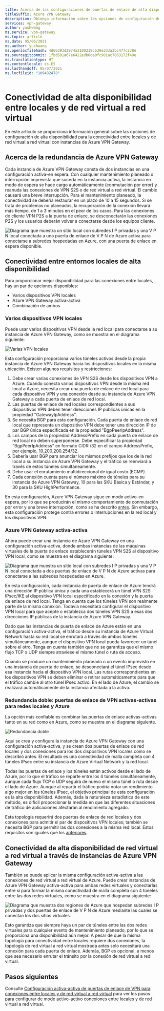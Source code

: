 ```yaml
---
title: Acerca de las configuraciones de puertas de enlace de alta disponibilidad
titleSuffix: Azure VPN Gateway
description: Obtenga información sobre las opciones de configuración de alta disponibilidad mediante Azure VPN Gateway.
services: vpn-gateway
author: yushwang
ms.service: vpn-gateway
ms.topic: article
ms.date: 05/06/2021
ms.author: yushwang
ms.openlocfilehash: 4d06393d2974a2100219c539e3d3a3bc477c238e
ms.sourcegitcommit: 1fbd591a67e6422edb6de8fc901ac7063172f49e
ms.translationtype: HT
ms.contentlocale: es-ES
ms.lasthandoff: 05/07/2021
ms.locfileid: "109482478"
---
```

# <a name="highly-available-cross-premises-and-vnet-to-vnet-connectivity"></a>Conectividad de alta disponibilidad entre locales y de red virtual a red virtual
En este artículo se proporciona información general sobre las opciones de configuración de alta disponibilidad para la conectividad entre locales y de red virtual a red virtual con instancias de Azure VPN Gateway.

## <a name="about-azure-vpn-gateway-redundancy"></a><a name = "activestandby"></a>Acerca de la redundancia de Azure VPN Gateway
Cada instancia de Azure VPN Gateway consta de dos instancias en una configuración activa-en espera. Con cualquier mantenimiento planeado o interrupción imprevista que suceda en la instancia activa, la instancia en modo de espera se hace cargo automáticamente (conmutación por error) y reanuda las conexiones de VPN S2S o de red virtual a red virtual. El cambio causará una breve interrupción. Para el mantenimiento planeado, la conectividad se debería restaurar en un plazo de 10 a 15 segundos. Si se trata de problemas no planeados, la recuperación de la conexión llevará más tiempo, de 1 a 3 minutos en el peor de los casos. Para las conexiones de cliente VPN P2S a la puerta de enlace, se desconectarán las conexiones P2S y los usuarios deberán volver a conectarse desde los equipos cliente.

![Diagrama que muestra un sitio local con subredes I P privadas y una V P N local conectada a una puerta de enlace de V P N de Azure activa para conectarse a subredes hospedadas en Azure, con una puerta de enlace en espera disponible.](./media/vpn-gateway-highlyavailable/active-standby.png)

## <a name="highly-available-cross-premises-connectivity"></a>Conectividad entre entornos locales de alta disponibilidad
Para proporcionar mejor disponibilidad para las conexiones entre locales, hay un par de opciones disponibles:

* Varios dispositivos VPN locales
* Azure VPN Gateway activa-activa
* Combinación de ambos

### <a name="multiple-on-premises-vpn-devices"></a><a name = "activeactiveonprem"></a>Varios dispositivos VPN locales
Puede usar varios dispositivos VPN desde la red local para conectarse a su instancia de Azure VPN Gateway, como se muestra en el diagrama siguiente:

![Varias VPN locales](./media/vpn-gateway-highlyavailable/multiple-onprem-vpns.png)

Esta configuración proporciona varios túneles activos desde la propia instancia de Azure VPN Gateway hacia los dispositivos locales en la misma ubicación. Existen algunos requisitos y restricciones:

1. Debe crear varias conexiones de VPN S2S desde los dispositivos VPN a Azure. Cuando conecta varios dispositivos VPN desde la misma red local a Azure, necesita crear una puerta de enlace de red local para cada dispositivo VPN y una conexión desde su instancia de Azure VPN Gateway a cada puerta de enlace de red local.
2. Las puertas de enlace de red locales correspondientes a sus dispositivos VPN deben tener direcciones IP públicas únicas en la propiedad "GatewayIpAddress".
3. Se necesita BGP para esta configuración. Cada puerta de enlace de red local que representa un dispositivo VPN debe tener una dirección IP de par BGP única especificada en la propiedad "BgpPeerIpAddress".
4. Los campos de la propiedad AddressPrefix en cada puerta de enlace de red local no deben superponerse. Debe especificar la propiedad "BgpPeerIpAddress" en formato CIDR /32 en el campo AddressPrefix, por ejemplo, 10.200.200.254/32.
5. Debería usar BGP para anunciar los mismos prefijos que los de la red local a su instancia de Azure VPN Gateway y el tráfico se reenviará a través de estos túneles simultáneamente.
6. Debe usar el enrutamiento multidireccional de igual costo (ECMP).
7. Cada conexión cuenta para el número máximo de túneles para su instancia de Azure VPN Gateway, 10 para las SKU Básica y Estándar, y 30 para la SKU HighPerformance. 

En esta configuración, Azure VPN Gateway sigue en modo activo-en espera, por lo que se producirán el mismo comportamiento de conmutación por error y una breve interrupción, como se ha descrito [antes](#activestandby). Sin embargo, esta configuración protege contra errores o interrupciones en la red local y los dispositivos VPN.

### <a name="active-active-azure-vpn-gateway"></a>Azure VPN Gateway activa-activa
Ahora puede crear una instancia de Azure VPN Gateway en una configuración activa-activa, donde ambas instancias de las máquinas virtuales de la puerta de enlace establecerán túneles VPN S2S al dispositivo VPN local, como se muestra en el diagrama siguiente:

![Diagrama que muestra un sitio local con subredes I P privadas y una V P N local conectada a dos puertas de enlace de V P N de Azure activas para conectarse a las subredes hospedadas en Azure.](./media/vpn-gateway-highlyavailable/active-active.png)

En esta configuración, cada instancia de puerta de enlace de Azure tendrá una dirección IP pública única y cada una establecerá un túnel VPN S2S IPsec/IKE al dispositivo VPN local especificado en la conexión y la puerta de enlace de red local. Tenga en cuenta que los túneles VPN son realmente parte de la misma conexión. Todavía necesitará configurar el dispositivo VPN local para que acepte o establezca dos túneles VPN S2S a esas dos direcciones IP públicas de la instancia de Azure VPN Gateway.

Dado que las instancias de puerta de enlace de Azure están en una configuración activa-activa, el tráfico desde su instancia de Azure Virtual Network hasta su red local se enrutará a través de ambos túneles simultáneamente, aunque el dispositivo VPN local pueda favorecer un túnel sobre el otro. Tenga en cuenta también que no se garantiza que el mismo flujo TCP o UDP siempre atraviese el mismo túnel o ruta de acceso.

Cuando se produce un mantenimiento planeado o un evento imprevisto en una instancia de puerta de enlace, se desconectará el túnel IPsec desde esa instancia hacia el dispositivo VPN local. Las rutas correspondientes en los dispositivos VPN se deben eliminar o retirar automáticamente para que el tráfico cambie al otro túnel IPsec activo. En el lado de Azure, el cambio se realizará automáticamente de la instancia afectada a la activa.

### <a name="dual-redundancy-active-active-vpn-gateways-for-both-azure-and-on-premises-networks"></a>Redundancia doble: puertas de enlace de VPN activas-activas para redes locales y Azure
La opción más confiable es combinar las puertas de enlace activas-activas tanto en su red como en Azure, como se muestra en el diagrama siguiente.

![Redundancia doble](./media/vpn-gateway-highlyavailable/dual-redundancy.png)

Aquí se crea y configura la instancia de Azure VPN Gateway con una configuración activa-activa, y se crean dos puertas de enlace de red locales y dos conexiones para los dos dispositivos VPN locales como se describió antes. El resultado es una conectividad de malla completa con 4 túneles IPsec entre su instancia de Azure Virtual Network y la red local.

Todas las puertas de enlace y los túneles están activos desde el lado de Azure, por lo que el tráfico se reparte entre los 4 túneles simultáneamente, aunque cada flujo TCP o UDP seguirá de nuevo el mismo túnel o ruta desde el lado de Azure. Aunque al repartir el tráfico podría notar un rendimiento algo mejor en los túneles IPsec, el objetivo principal de esta configuración es la alta disponibilidad. Además, dada la naturaleza estadística de este método, es difícil proporcionar la medida en que las diferentes situaciones de tráfico de aplicaciones afectarán al rendimiento agregado.

Esta topología requerirá dos puertas de enlace de red locales y dos conexiones para admitir el par de dispositivos VPN locales; también se necesita BGP para permitir las dos conexiones a la misma red local. Estos requisitos son iguales que los [anteriores](#activeactiveonprem). 

## <a name="highly-available-vnet-to-vnet-connectivity-through-azure-vpn-gateways"></a>Conectividad de alta disponibilidad de red virtual a red virtual a través de instancias de Azure VPN Gateway
También se puede aplicar la misma configuración activa-activa a las conexiones de red virtual a red virtual de Azure. Puede crear instancias de Azure VPN Gateway activa-activa para ambas redes virtuales y conectarlas entre sí para formar la misma conectividad de malla completa con 4 túneles entre las dos redes virtuales, como se muestra en el diagrama siguiente:

![Diagrama que muestra dos regiones de Azure que hospedan subredes I P privadas y dos puertas de enlace de V P N de Azure mediante las cuales se conectan los dos sitios virtuales.](./media/vpn-gateway-highlyavailable/vnet-to-vnet.png)

Esto garantiza que siempre haya un par de túneles entre las dos redes virtuales para cualquier evento de mantenimiento planeado, por lo que se proporciona una disponibilidad aún mejor. A pesar de que la misma topología para conectividad entre locales requiere dos conexiones, la topología de red virtual a red virtual mostrada antes solo necesitará una conexión para cada puerta de enlace. Además, BGP es opcional, a menos que sea necesario enrutar el tránsito por la conexión de red virtual a red virtual.

## <a name="next-steps"></a>Pasos siguientes
Consulte [Configuración activa-activa de puertas de enlace de VPN para conexiones entre locales y de red virtual a red virtual](vpn-gateway-activeactive-rm-powershell.md) para ver los pasos para configurar de modo activo-activo conexiones entre locales y de red virtual a red virtual.


